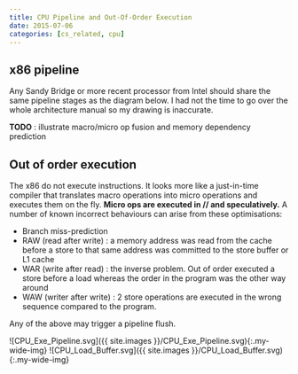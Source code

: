 ```yaml
---
title: CPU Pipeline and Out-Of-Order Execution
date: 2015-07-06
categories: [cs_related, cpu]
---
```


## x86 pipeline
Any Sandy Bridge or more recent processor from Intel should share the same pipeline stages as the diagram below.
I had not the time to go over the whole architecture manual so my drawing is inaccurate.

**TODO** : illustrate macro/micro op fusion and memory dependency prediction

## Out of order execution
The x86 do not execute instructions. It looks more like a just-in-time compiler that translates macro operations
into micro operations and executes them on the fly. **Micro ops are executed in // and speculatively.**
A number of known incorrect behaviours can arise from these optimisations:

* Branch miss-prediction
* RAW (read after write) : a memory address was read from the cache before a store to that same address was committed
  to the store buffer or L1 cache
* WAR (write after read) : the inverse problem. Out of order executed a store before a load whereas the order in the
  program was the other way around
* WAW (writer after write) : 2 store operations are executed in the wrong sequence compared to the program.  

Any of the above may trigger a pipeline flush.

![CPU_Exe_Pipeline.svg]({{ site.images }}/CPU_Exe_Pipeline.svg){:.my-wide-img}
![CPU_Load_Buffer.svg]({{ site.images }}/CPU_Load_Buffer.svg){:.my-wide-img}
